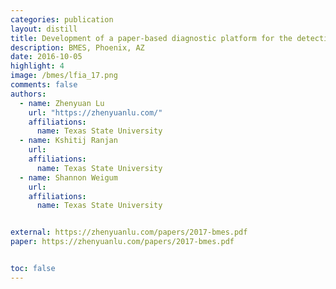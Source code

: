 ```yaml
---
categories: publication
layout: distill
title: Development of a paper-based diagnostic platform for the detection of diarrhea causing pathogens
description: BMES, Phoenix, AZ
date: 2016-10-05
highlight: 4
image: /bmes/lfia_17.png
comments: false
authors:
  - name: Zhenyuan Lu
    url: "https://zhenyuanlu.com/"
    affiliations:
      name: Texas State University
  - name: Kshitij Ranjan
    url:
    affiliations:
      name: Texas State University
  - name: Shannon Weigum
    url:
    affiliations:
      name: Texas State University


external: https://zhenyuanlu.com/papers/2017-bmes.pdf
paper: https://zhenyuanlu.com/papers/2017-bmes.pdf


toc: false
---
```

